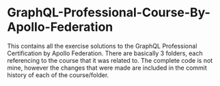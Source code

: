 # GraphQL-Professional-Course-By-Apollo-Federation
This contains all the exercise solutions to the GraphQL Professional Certification by Apollo Federation. There are basically 3 folders, each referencing to the course that it was related to. The complete code is not mine, however the changes that were made are included in the commit history of each of the course/folder.
